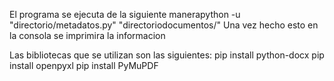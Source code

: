 El programa se ejecuta de la siguiente manerapython -u "directorio/metadatos.py" "directoriodocumentos/"
Una vez hecho esto en la consola se imprimira la informacion

Las bibliotecas que se utilizan son las siguientes:
pip install python-docx
pip install openpyxl
pip install PyMuPDF

